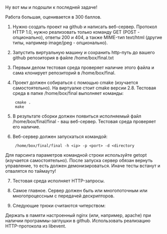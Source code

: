 Ну вот мы и подошли к последней задаче!

Работа большая, оценивается в 300 баллов.

1. Нужно создать проект на github и написать веб-сервер. Протокол HTTP 1.0, нужно реализовать только команду GET (POST - опционально), ответы 200 и 404, а также MIME-тип text/html (другие типы, например image/jpeg - опционально).

2. Запустить виртуальную машину и сохранить http-путь до вашего github репозитория в файле /home/box/final.txt

3. Первым делом тестовая среда проверяет наличие этого файла и сама клонирует репозиторий в /home/box/final.

4. Проект должен собираться с помощью cmake (изучается самостоятельно). На виртуалке стоит cmake версии 2.8. Тестовая среда в папке /home/box/final выполняет команды:

        cmake .
        make
        
5. В результате сборки должен появиться исполняемый файл /home/box/final/final - ваш веб-сервер. Тестовая среда проверяет его наличие.

6. Веб-сервер должен запускаться командой:

        /home/box/final/final -h <ip> -p <port> -d <directory

Для парсинга параметров командной строки используйте getopt (изучается самостоятельно). После запуска сервер обязан вернуть управление, то есть должен демонизироваться. Иначе тесты встанут и отвалятся по таймауту!

7. Тестовая среда исполняет HTTP-запросы.

8. Самое главное. Сервер должен быть или многопоточным или многопроцессным с передачей дескрипторов.

9. Следующие трюки считаются читерством:

Держать в памяти настроенный nginx (или, например, apache) при наличии программы-заглушки в github.
Использовать реализацию HTTP-протокола из libevent.

